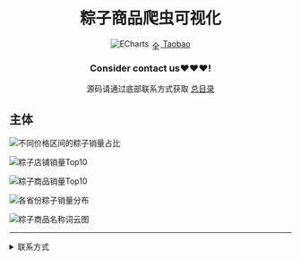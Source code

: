 <div align="center">
  <h1>粽子商品爬虫可视化</h1>


![ECharts](https://img.shields.io/badge/ECharts-3DDC84.svg?style=for-the-badge&logo=apacheecharts&logoColor=white&style=plastic)
<img src="https://www.taobao.com/favicon.ico" alt="全球 Web 图标" role="presentation" data-bm="45" width="17" height="17" align="center" ><a href='https://shop230447850.taobao.com/' > Taobao</a></img>
  ### **Consider contact us❤️❤️❤️!**
</div>

<div align="center">

源码请通过底部联系方式获取 [总目录](https://gitcode.net/k54kdk/k54kdk/-/blob/master/README.md#django+mysql系统展示)

</div>

## 主体

![不同价格区间的粽子销量占比](https://gitee.com/k54kdk/result_display/raw/master/src/粽子商品爬虫可视化/1.png)

![粽子店铺销量Top10](https://gitee.com/k54kdk/result_display/raw/master/src/粽子商品爬虫可视化/2.png)

![粽子商品销量Top10](https://gitee.com/k54kdk/result_display/raw/master/src/粽子商品爬虫可视化/3.png)

![各省份粽子销量分布](https://gitee.com/k54kdk/result_display/raw/master/src/粽子商品爬虫可视化/4.png)

![粽子商品名称词云图](https://gitee.com/k54kdk/result_display/raw/master/src/粽子商品爬虫可视化/5.png)

***
<details>
<summary> 联系方式</summary>
<html>
    <div align="center">
        <table align="center" >
            <tr>
                <td>
                    <img src="https://gitee.com/k54kdk/result_display/raw/master/src/联系二维码/微信好友.jpg" height=350/>
                </td>
                <td>
                    <img src="https://gitee.com/k54kdk/result_display/raw/master/src/联系二维码/QQ好友.jpg" height=350/>
                </td>
            </tr>
        </table>
    </div>
</html>
